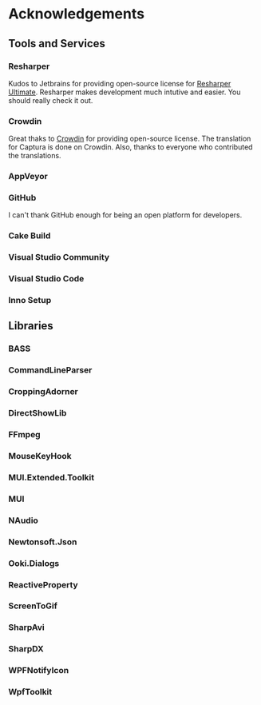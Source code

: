# Acknowledgements

## Tools and Services

### Resharper
Kudos to Jetbrains for providing open-source license for [Resharper Ultimate](https://www.jetbrains.com/resharper/).
Resharper makes development much intutive and easier. You should really check it out.

### Crowdin
Great thaks to [Crowdin](https://crowdin.com/) for providing open-source license.
The translation for Captura is done on Crowdin.
Also, thanks to everyone who contributed the translations.

### AppVeyor

### GitHub
I can't thank GitHub enough for being an open platform for developers.

### Cake Build

### Visual Studio Community

### Visual Studio Code

### Inno Setup


## Libraries

### BASS

### CommandLineParser

### CroppingAdorner

### DirectShowLib

### FFmpeg

### MouseKeyHook

### MUI.Extended.Toolkit

### MUI

### NAudio

### Newtonsoft.Json

### Ooki.Dialogs

### ReactiveProperty

### ScreenToGif

### SharpAvi

### SharpDX

### WPFNotifyIcon

### WpfToolkit